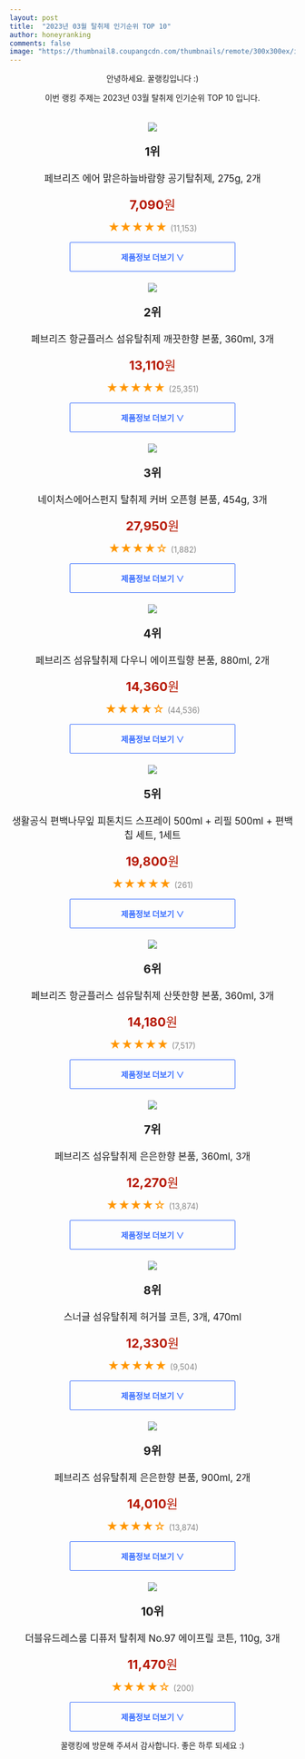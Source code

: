 ```yaml
---
layout: post
title:  "2023년 03월 탈취제 인기순위 TOP 10"
author: honeyranking
comments: false
image: "https://thumbnail8.coupangcdn.com/thumbnails/remote/300x300ex/image/vendor_inventory/images/2018/11/26/15/8/94b91b87-244f-4167-a171-9398c5cd11ec.jpg"
---
```

<p style="text-align: center;">안녕하세요. 꿀랭킹입니다 :)</p>
<p style="text-align: center;">이번 랭킹 주제는 2023년 03월 탈취제 인기순위 TOP 10 입니다.</p><center><img src="https://thumbnail8.coupangcdn.com/thumbnails/remote/300x300ex/image/vendor_inventory/images/2018/11/26/15/8/94b91b87-244f-4167-a171-9398c5cd11ec.jpg" style="margin-top:20px" /></center><p style="text-align: center; font-size: 20px"><b>1위</b></p><p style="text-align: center; font-size: 17px">페브리즈 에어 맑은하늘바람향 공기탈취제, 275g, 2개</p><p style="text-align: center;"><span style="color: #b61800; font-size: 22px;"><b>7,090</b>원</span></p><p style="text-align: center;"><span style="color: #ff9600; font-size: 20px;">★★★★★ </span><span style="color: #878787;">(11,153)</span></p><center><a href="https://link.coupang.com/a/S0jF3"><div style="font-size: 14px; display: inline-block; padding: 15px 90px; color: #346aff; border-radius: 2px; border: 1px solid #346aff; cursor: pointer;"><b>제품정보 더보기 &or;</b></div></a></center><center><img src="https://thumbnail10.coupangcdn.com/thumbnails/remote/300x300ex/image/retail/images/8583064911353268-f6a582eb-2825-47a8-8c89-7cf3ebbf220d.jpg" style="margin-top:20px" /></center><p style="text-align: center; font-size: 20px"><b>2위</b></p><p style="text-align: center; font-size: 17px">페브리즈 항균플러스 섬유탈취제 깨끗한향 본품, 360ml, 3개</p><p style="text-align: center;"><span style="color: #b61800; font-size: 22px;"><b>13,110</b>원</span></p><p style="text-align: center;"><span style="color: #ff9600; font-size: 20px;">★★★★★ </span><span style="color: #878787;">(25,351)</span></p><center><a href="https://link.coupang.com/a/S0jF4"><div style="font-size: 14px; display: inline-block; padding: 15px 90px; color: #346aff; border-radius: 2px; border: 1px solid #346aff; cursor: pointer;"><b>제품정보 더보기 &or;</b></div></a></center><center><img src="https://thumbnail9.coupangcdn.com/thumbnails/remote/300x300ex/image/retail/images/495193945737397-30bdb2e0-5050-4173-a76f-ab71a65270b8.jpg" style="margin-top:20px" /></center><p style="text-align: center; font-size: 20px"><b>3위</b></p><p style="text-align: center; font-size: 17px">네이처스에어스펀지 탈취제 커버 오픈형 본품, 454g, 3개</p><p style="text-align: center;"><span style="color: #b61800; font-size: 22px;"><b>27,950</b>원</span></p><p style="text-align: center;"><span style="color: #ff9600; font-size: 20px;">★★★★☆ </span><span style="color: #878787;">(1,882)</span></p><center><a href="https://link.coupang.com/a/S0jF5"><div style="font-size: 14px; display: inline-block; padding: 15px 90px; color: #346aff; border-radius: 2px; border: 1px solid #346aff; cursor: pointer;"><b>제품정보 더보기 &or;</b></div></a></center><center><img src="https://thumbnail8.coupangcdn.com/thumbnails/remote/300x300ex/image/retail/images/1674827459461475-6a809aa9-d393-4088-a276-2a64eeed11f2.png" style="margin-top:20px" /></center><p style="text-align: center; font-size: 20px"><b>4위</b></p><p style="text-align: center; font-size: 17px">페브리즈 섬유탈취제 다우니 에이프릴향 본품, 880ml, 2개</p><p style="text-align: center;"><span style="color: #b61800; font-size: 22px;"><b>14,360</b>원</span></p><p style="text-align: center;"><span style="color: #ff9600; font-size: 20px;">★★★★☆ </span><span style="color: #878787;">(44,536)</span></p><center><a href="https://link.coupang.com/a/S0jF8"><div style="font-size: 14px; display: inline-block; padding: 15px 90px; color: #346aff; border-radius: 2px; border: 1px solid #346aff; cursor: pointer;"><b>제품정보 더보기 &or;</b></div></a></center><center><img src="https://thumbnail9.coupangcdn.com/thumbnails/remote/300x300ex/image/retail/images/2022/11/29/14/7/e813e86f-abd8-43ef-98c0-9b772c17e7fd.jpg" style="margin-top:20px" /></center><p style="text-align: center; font-size: 20px"><b>5위</b></p><p style="text-align: center; font-size: 17px">생활공식 편백나무잎 피톤치드 스프레이 500ml + 리필 500ml + 편백칩 세트, 1세트</p><p style="text-align: center;"><span style="color: #b61800; font-size: 22px;"><b>19,800</b>원</span></p><p style="text-align: center;"><span style="color: #ff9600; font-size: 20px;">★★★★★ </span><span style="color: #878787;">(261)</span></p><center><a href="https://link.coupang.com/a/S0jGa"><div style="font-size: 14px; display: inline-block; padding: 15px 90px; color: #346aff; border-radius: 2px; border: 1px solid #346aff; cursor: pointer;"><b>제품정보 더보기 &or;</b></div></a></center><center><img src="https://thumbnail9.coupangcdn.com/thumbnails/remote/300x300ex/image/retail/images/1140835253544636-d85e67ff-a442-4c7f-8bd5-790e32442b56.jpg" style="margin-top:20px" /></center><p style="text-align: center; font-size: 20px"><b>6위</b></p><p style="text-align: center; font-size: 17px">페브리즈 항균플러스 섬유탈취제 산뜻한향 본품, 360ml, 3개</p><p style="text-align: center;"><span style="color: #b61800; font-size: 22px;"><b>14,180</b>원</span></p><p style="text-align: center;"><span style="color: #ff9600; font-size: 20px;">★★★★★ </span><span style="color: #878787;">(7,517)</span></p><center><a href="https://link.coupang.com/a/S0jGe"><div style="font-size: 14px; display: inline-block; padding: 15px 90px; color: #346aff; border-radius: 2px; border: 1px solid #346aff; cursor: pointer;"><b>제품정보 더보기 &or;</b></div></a></center><center><img src="https://thumbnail7.coupangcdn.com/thumbnails/remote/300x300ex/image/retail/images/2361456732079631-4ebbfadc-d8d8-4bb5-8908-4891a75c3666.jpg" style="margin-top:20px" /></center><p style="text-align: center; font-size: 20px"><b>7위</b></p><p style="text-align: center; font-size: 17px">페브리즈 섬유탈취제 은은한향 본품, 360ml, 3개</p><p style="text-align: center;"><span style="color: #b61800; font-size: 22px;"><b>12,270</b>원</span></p><p style="text-align: center;"><span style="color: #ff9600; font-size: 20px;">★★★★☆ </span><span style="color: #878787;">(13,874)</span></p><center><a href="https://link.coupang.com/a/S0jGf"><div style="font-size: 14px; display: inline-block; padding: 15px 90px; color: #346aff; border-radius: 2px; border: 1px solid #346aff; cursor: pointer;"><b>제품정보 더보기 &or;</b></div></a></center><center><img src="https://thumbnail8.coupangcdn.com/thumbnails/remote/300x300ex/image/retail/images/2007197383774486-c1958eae-2fe3-46d3-9be4-18801c38d2a8.jpg" style="margin-top:20px" /></center><p style="text-align: center; font-size: 20px"><b>8위</b></p><p style="text-align: center; font-size: 17px">스너글 섬유탈취제 허거블 코튼, 3개, 470ml</p><p style="text-align: center;"><span style="color: #b61800; font-size: 22px;"><b>12,330</b>원</span></p><p style="text-align: center;"><span style="color: #ff9600; font-size: 20px;">★★★★★ </span><span style="color: #878787;">(9,504)</span></p><center><a href="https://link.coupang.com/a/S0jGg"><div style="font-size: 14px; display: inline-block; padding: 15px 90px; color: #346aff; border-radius: 2px; border: 1px solid #346aff; cursor: pointer;"><b>제품정보 더보기 &or;</b></div></a></center><center><img src="https://thumbnail9.coupangcdn.com/thumbnails/remote/300x300ex/image/retail/images/3725860267641378-ba334ec5-be75-4677-bcb4-5f8529e3dd48.jpg" style="margin-top:20px" /></center><p style="text-align: center; font-size: 20px"><b>9위</b></p><p style="text-align: center; font-size: 17px">페브리즈 섬유탈취제 은은한향 본품, 900ml, 2개</p><p style="text-align: center;"><span style="color: #b61800; font-size: 22px;"><b>14,010</b>원</span></p><p style="text-align: center;"><span style="color: #ff9600; font-size: 20px;">★★★★☆ </span><span style="color: #878787;">(13,874)</span></p><center><a href="https://link.coupang.com/a/S0jGi"><div style="font-size: 14px; display: inline-block; padding: 15px 90px; color: #346aff; border-radius: 2px; border: 1px solid #346aff; cursor: pointer;"><b>제품정보 더보기 &or;</b></div></a></center><center><img src="https://thumbnail6.coupangcdn.com/thumbnails/remote/300x300ex/image/retail/images/3399178209199110-d9ef52e8-7379-41af-a63f-a4f55e61c6f2.jpg" style="margin-top:20px" /></center><p style="text-align: center; font-size: 20px"><b>10위</b></p><p style="text-align: center; font-size: 17px">더블유드레스룸 디퓨저 탈취제 No.97 에이프릴 코튼, 110g, 3개</p><p style="text-align: center;"><span style="color: #b61800; font-size: 22px;"><b>11,470</b>원</span></p><p style="text-align: center;"><span style="color: #ff9600; font-size: 20px;">★★★★☆ </span><span style="color: #878787;">(200)</span></p><center><a href="https://link.coupang.com/a/S0jGk"><div style="font-size: 14px; display: inline-block; padding: 15px 90px; color: #346aff; border-radius: 2px; border: 1px solid #346aff; cursor: pointer;"><b>제품정보 더보기 &or;</b></div></a></center><p style="text-align: center;">꿀랭킹에 방문해 주셔서 감사합니다. 좋은 하루 되세요 :)</p>